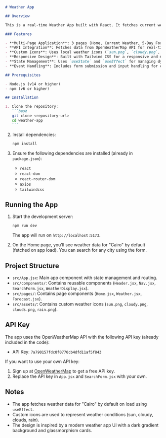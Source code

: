 ````markdown
# Weather App

## Overview

This is a real-time Weather App built with React. It fetches current weather and 5-day forecast data from the OpenWeatherMap API and displays it across multiple pages using React Router. The app features a modern, responsive design with custom weather icons and a glassmorphism UI.

### Features

- **Multi-Page Application**: 3 pages (Home, Current Weather, 5-Day Forecast) using React Router.
- **API Integration**: Fetches data from OpenWeatherMap API for real-time weather updates.
- **Custom Icons**: Uses local weather icons (`sun.png`, `cloudy.png`, `clouds.png`, `rain.png`) for different weather conditions.
- **Responsive Design**: Built with Tailwind CSS for a responsive and modern UI.
- **State Management**: Uses `useState` and `useEffect` for managing dynamic data and side effects.
- **Event Handling**: Includes form submission and input handling for city search.

## Prerequisites

- Node.js (v14 or higher)
- npm (v6 or higher)

## Installation

1. Clone the repository:
   ```bash
   git clone <repository-url>
   cd weather-app
   ```
````

2. Install dependencies:

   ```bash
   npm install
   ```

3. Ensure the following dependencies are installed (already in `package.json`):
   - `react`
   - `react-dom`
   - `react-router-dom`
   - `axios`
   - `tailwindcss`

## Running the App

1. Start the development server:

   ```bash
   npm run dev
   ```

   The app will run on `http://localhost:5173`.

2. On the Home page, you’ll see weather data for "Cairo" by default (fetched on app load). You can search for any city using the form.

## Project Structure

- `src/App.jsx`: Main app component with state management and routing.
- `src/components/`: Contains reusable components (`Header.jsx`, `Nav.jsx`, `SearchForm.jsx`, `WeatherDisplay.jsx`).
- `src/pages/`: Contains page components (`Home.jsx`, `Weather.jsx`, `Forecast.jsx`).
- `src/assets/`: Contains custom weather icons (`sun.png`, `cloudy.png`, `clouds.png`, `rain.png`).

## API Key

The app uses the OpenWeatherMap API with the following API key (already included in the code):

- API Key: `7a790157fdc0f0770cb4dfd11af5f843`

If you want to use your own API key:

1. Sign up at [OpenWeatherMap](https://openweathermap.org/) to get a free API key.
2. Replace the API key in `App.jsx` and `SearchForm.jsx` with your own.

## Notes

- The app fetches weather data for "Cairo" by default on load using `useEffect`.
- Custom icons are used to represent weather conditions (sun, cloudy, clouds, rain).
- The design is inspired by a modern weather app UI with a dark gradient background and glassmorphism cards.
